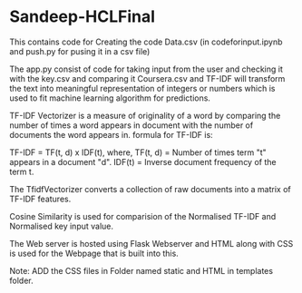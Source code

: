 # Sandeep-HCLFinal

This contains code for Creating the code Data.csv
(in codeforinput.ipynb and push.py for pusing it in a csv file)

The app.py consist of code for taking input from the user and checking it with the key.csv and comparing it Coursera.csv and TF-IDF will transform the text into meaningful representation of integers or numbers which is used to fit machine learning algorithm for predictions.

TF-IDF Vectorizer is a measure of originality of a word by comparing the number of times a word appears in document with the number of documents the word appears in. formula for TF-IDF is:

TF-IDF = TF(t, d) x IDF(t), where, TF(t, d) = Number of times term "t" appears in a document "d". IDF(t) = Inverse document frequency of the term t.

The TfidfVectorizer converts a collection of raw documents into a matrix of TF-IDF features.

Cosine Similarity is used for comparision of the Normalised TF-IDF and Normalised key input value.

The Web server is hosted using Flask Webserver and HTML along with CSS is used for the Webpage that is built into this.


Note: ADD the CSS files in Folder named static and HTML in templates folder.
